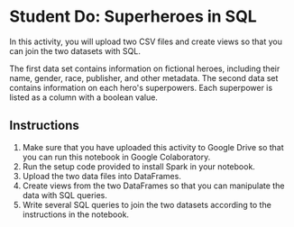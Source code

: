 # Student Do: Superheroes in SQL
In this activity, you will upload two CSV files and create views so that you can join the two datasets with SQL.

The first data set contains information on fictional heroes, including their name, gender, race, publisher, and other metadata. The second data set contains information on each hero's superpowers. Each superpower is listed as a column with a boolean value.

## Instructions
1. Make sure that you have uploaded this activity to Google Drive so that you can run this notebook in Google Colaboratory.
2. Run the setup code provided to install Spark in your notebook.
3. Upload the two data files into DataFrames.
4. Create views from the two DataFrames so that you can manipulate the data with SQL queries.
5. Write several SQL queries to join the two datasets according to the instructions in the notebook.